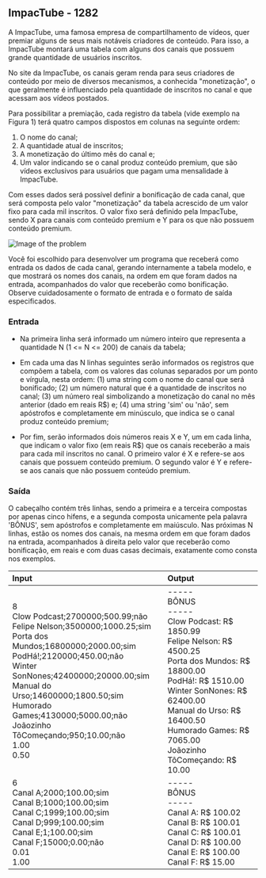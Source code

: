 ## ImpacTube - 1282
A ImpacTube, uma famosa empresa de compartilhamento de vídeos, quer premiar alguns de seus mais notáveis criadores de conteúdo. Para isso, a ImpacTube montará uma tabela com alguns dos canais que possuem grande quantidade de usuários inscritos.

No site da ImpacTube, os canais geram renda para seus criadores de conteúdo por meio de diversos mecanismos, a conhecida "monetização", o que geralmente é influenciado pela quantidade de inscritos no canal e que acessam aos vídeos postados.

Para possibilitar a premiação, cada registro da tabela (vide exemplo na Figura 1) terá quatro campos dispostos em colunas na seguinte ordem:

1. O nome do canal;
2. A quantidade atual de inscritos;
3. A monetização do último mês do canal e;
4. Um valor indicando se o canal produz conteúdo premium, que são vídeos exclusivos para usuários que pagam uma mensalidade à ImpacTube.

Com esses dados será possível definir a bonificação de cada canal, que será composta pelo valor "monetização" da tabela acrescido de um valor fixo para cada mil inscritos.  O valor fixo será definido pela ImpacTube, sendo X para canais com conteúdo premium e Y para os que não possuem conteúdo premium.

![Image of the problem](https://i.imgur.com/hRjvUJs.png "Image problem")

Você foi escolhido para desenvolver um programa que receberá como entrada os dados de cada canal, gerando internamente a tabela modelo, e que mostrará os nomes dos canais, na ordem em que foram dados na entrada, acompanhados do valor que receberão como bonificação. Observe cuidadosamente o formato de entrada e o formato de saída especificados.

### Entrada
- Na primeira linha será informado um número inteiro que representa a quantidade N (1 <= N <= 200) de canais da tabela;

- Em cada uma das N linhas seguintes serão informados os registros que compõem a tabela, com os valores das colunas separados por um ponto e vírgula, nesta ordem: (1) uma string com o nome do canal que será bonificado; (2) um número natural que é a quantidade de inscritos no canal; (3) um número real simbolizando a monetização do canal no mês anterior (dado em reais R$) e; (4) uma string 'sim' ou 'não', sem apóstrofos e completamente em minúsculo, que indica se o canal produz conteúdo premium;

- Por fim, serão informados dois números reais X e Y, um em cada linha, que indicam o valor fixo (em reais R$) que os canais receberão a mais para cada mil inscritos no canal. O primeiro valor é X e refere-se aos canais que possuem conteúdo premium. O segundo valor é Y e refere-se aos canais que não possuem conteúdo premium.

### Saída
O cabeçalho contém três linhas,  sendo a primeira e a terceira compostas por apenas cinco hifens, e a segunda composta unicamente pela palavra 'BÔNUS', sem apóstrofos e completamente em maiúsculo. Nas próximas N linhas, estão os nomes dos canais, na mesma ordem em que foram dados na entrada, acompanhados à direita pelo valor que receberão como bonificação, em reais e com duas casas decimais, exatamente como consta nos exemplos.

| Input | Output |
| :----- | :----- |
| 8 <br> Clow Podcast;2700000;500.99;não <br> Felipe Nelson;3500000;1000.25;sim <br> Porta dos Mundos;16800000;2000.00;sim <br> PodHá!;2120000;450.00;não <br> Winter SonNones;42400000;20000.00;sim <br> Manual do Urso;14600000;1800.50;sim <br> Humorado Games;4130000;5000.00;não <br> Joãozinho TôComeçando;950;10.00;não <br> 1.00 <br> 0.50 | ----- <br> BÔNUS <br> ----- <br> Clow Podcast: R$ 1850.99 <br> Felipe Nelson: R$ 4500.25 <br> Porta dos Mundos: R$ 18800.00 <br> PodHá!: R$ 1510.00 <br> Winter SonNones: R$ 62400.00 <br> Manual do Urso: R$ 16400.50 <br> Humorado Games: R$ 7065.00 <br> Joãozinho TôComeçando: R$ 10.00 |
|  6 <br> Canal A;2000;100.00;sim <br> Canal B;1000;100.00;sim <br> Canal C;1999;100.00;sim <br> Canal D;999;100.00;sim <br> Canal E;1;100.00;sim <br> Canal F;15000;0.00;não <br> 0.01 <br> 1.00 | ----- <br> BÔNUS <br> ----- <br> Canal A: R$ 100.02 <br> Canal B:  R$ 100.01 <br> Canal C: R$ 100.01 <br> Canal D: R$ 100.00 <br> Canal E: R$ 100.00 <br> Canal F: R$ 15.00
